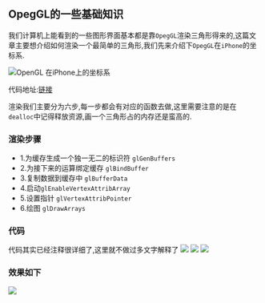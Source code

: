 ## OpegGL的一些基础知识

我们计算机上能看到的一些图形界面基本都是靠`OpegGL`渲染三角形得来的,这篇文章主要想介绍如何渲染一个最简单的三角形,我们先来介绍下`OpegGL`在`iPhone`的坐标系.

![OpenGL 在iPhone上的坐标系](https://github.com/RPGLiker/StudyBlog/blob/master/%E5%AD%A6%E4%B9%A0%E7%AC%94%E8%AE%B0/OpegGL/%E5%9B%BE%E7%89%87/1.png)

代码地址:[链接](https://github.com/RPGLiker/StudyBlog/blob/master/%E5%AD%A6%E4%B9%A0%E7%AC%94%E8%AE%B0/OpegGL/%E5%9B%BE%E7%89%87/1.%E6%B8%B2%E6%9F%93%E4%B8%80%E4%B8%AA%E7%AE%80%E5%8D%95%E7%9A%84%E4%B8%89%E8%A7%92%E5%BD%A2/1.png)

渲染我们主要分为六步,每一步都会有对应的函数去做,这里需要注意的是在`dealloc`中记得释放资源,画一个三角形占的内存还是蛮高的.

### 渲染步骤
- 1.为缓存生成一个独一无二的标识符   `glGenBuffers`
- 2.为接下来的运算绑定缓存 `glBindBuffer`
- 3.复制数据到缓存中 `glBufferData`
- 4.启动`glEnableVertexAttribArray`
- 5.设置指针   `glVertexAttribPointer`
- 6.绘图      `glDrawArrays`

### 代码
代码其实已经注释很详细了,这里就不做过多文字解释了
![](https://github.com/RPGLiker/StudyBlog/blob/master/%E5%AD%A6%E4%B9%A0%E7%AC%94%E8%AE%B0/OpegGL/%E5%9B%BE%E7%89%87/1.%E6%B8%B2%E6%9F%93%E4%B8%80%E4%B8%AA%E7%AE%80%E5%8D%95%E7%9A%84%E4%B8%89%E8%A7%92%E5%BD%A2/2.png)
![](https://github.com/RPGLiker/StudyBlog/blob/master/%E5%AD%A6%E4%B9%A0%E7%AC%94%E8%AE%B0/OpegGL/%E5%9B%BE%E7%89%87/1.%E6%B8%B2%E6%9F%93%E4%B8%80%E4%B8%AA%E7%AE%80%E5%8D%95%E7%9A%84%E4%B8%89%E8%A7%92%E5%BD%A2/3.png)
![](https://github.com/RPGLiker/StudyBlog/blob/master/%E5%AD%A6%E4%B9%A0%E7%AC%94%E8%AE%B0/OpegGL/%E5%9B%BE%E7%89%87/1.%E6%B8%B2%E6%9F%93%E4%B8%80%E4%B8%AA%E7%AE%80%E5%8D%95%E7%9A%84%E4%B8%89%E8%A7%92%E5%BD%A2/4.png)

### 效果如下
![](https://github.com/RPGLiker/StudyBlog/blob/master/%E5%AD%A6%E4%B9%A0%E7%AC%94%E8%AE%B0/OpegGL/%E5%9B%BE%E7%89%87/1.%E6%B8%B2%E6%9F%93%E4%B8%80%E4%B8%AA%E7%AE%80%E5%8D%95%E7%9A%84%E4%B8%89%E8%A7%92%E5%BD%A2/5.png)